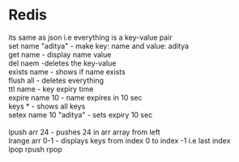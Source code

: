 <h1>Redis</h1>

<p>
its same as json i.e everything is a key-value pair</br>
set name "aditya" - make key: name and value: aditya</br>
get name - display name value</br>
del naem -deletes the key-value</br>
exists name - shows if name exists</br>
flush all - deletes everything</br>
ttl name - key expiry time</br>
expire name 10 - name expires in 10 sec</br>
keys * - shows all keys</br>
setex name 10 "aditya" - sets expiry 10 sec</br>
</br>
lpush arr 24 - pushes 24 in arr array from left  </br>
lrange arr 0-1 - displays keys from index 0 to index -1 i.e last index</br>
lpop 
rpush
rpop
</p>
